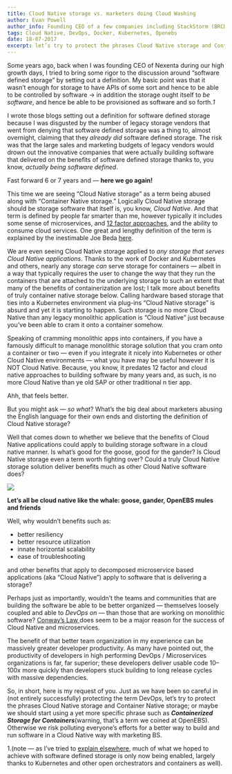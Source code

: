 ```yaml
---
title: Cloud Native storage vs. marketers doing Cloud Washing
author: Evan Powell
author_info: Founding CEO of a few companies including StackStorm (BRCD) and Nexenta — and CEO & Chairman of OpenEBS/MayaData. ML and DevOps and Python, oh my!
tags: Cloud Native, DevOps, Docker, Kubernetes, Openebs
date: 18-07-2017
excerpt: let’s try to protect the phrases Cloud Native storage and Container Native storage; or maybe we should start using a yet more specific phrase such as Containerized Storage for Containers
---
```


Some years ago, back when I was founding CEO of Nexenta during our high growth days, I tried to bring some rigor to the discussion around “software defined storage” by setting out a definition. My basic point was that it wasn’t enough for storage to have APIs of some sort and hence to be able to be controlled by software -> in addition the storage ought itself to *be software*, and hence be able to be provisioned as software and so forth.*1*

I wrote those blogs setting out a definition for software defined storage because I was disgusted by the number of legacy storage vendors that went from denying that software defined storage was a thing to, almost overnight, claiming that they *already did* software defined storage. The risk was that the large sales and marketing budgets of legacy vendors would drown out the innovative companies that were actually building software that delivered on the benefits of software defined storage thanks to, you know, *actually being software defined*.

Fast forward 6 or 7 years and — **here we go again!**

This time we are seeing “Cloud Native storage” as a term being abused along with “Container Native storage.” Logically Cloud Native storage should be storage software that itself is, you know, *Cloud Native*. And that term is defined by people far smarter than me, however typically it includes some sense of microservices, and [12 factor approaches](https://12factor.net/), and the ability to consume cloud services. One great and lengthy definition of the term is explained by the inestimable Joe Beda [here](https://blog.heptio.com/cloud-native-part-1-definition-716ed30e9193).

We are even seeing Cloud Native storage applied to *any storage that serves Cloud Native applications*. Thanks to the work of Docker and Kubernetes and others, nearly any storage *can* serve storage for containers — albeit in a way that typically requires the user to change the way that they run the containers that are attached to the underlying storage to such an extent that many of the benefits of containerization are lost; I talk more about benefits of truly container native storage below. Calling hardware based storage that ties into a Kubernetes environment via plug-ins “Cloud Native storage” is absurd and yet it is starting to happen. Such storage is no more Cloud Native than any legacy monolithic application is “Cloud Native” just because you’ve been able to cram it onto a container somehow.

Speaking of cramming monolithic apps into containers, if you have a famously difficult to manage monolithic storage solution that you cram onto a container or two — even if you integrate it nicely into Kubernetes or other Cloud Native environments — what you have may be useful however it is NOT Cloud Native. Because, you know, it predates 12 factor and cloud native approaches to building software by many years and, as such, is no more Cloud Native than ye old SAP or other traditional n tier app.

Ahh, that feels better.

But you might ask — *so what*? What’s the big deal about marketers abusing the English language for their own ends and distorting the definition of Cloud Native storage?

Well that comes down to whether we believe that the benefits of Cloud Native applications could apply to building storage software in a cloud native manner. Is what’s good for the goose, good for the gander? Is Cloud Native storage even a term worth fighting over? Could a truly Cloud Native storage solution deliver benefits much as other Cloud Native software does?

![](/images/blog/goose.png)

**Let’s all be cloud native like the whale: goose, gander, OpenEBS mules and friends**

Well, why wouldn’t benefits such as:

- better resiliency
- better resource utilization
- innate horizontal scalability
- ease of troubleshooting

and other benefits that apply to decomposed microservice based applications (aka “Cloud Native”) apply to software that is delivering a storage?

Perhaps just as importantly, wouldn’t the teams and communities that are building the software be able to be better organized — themselves loosely coupled and able to *DevOps on* — than those that are working on monolithic software? [Conway’s Law ](https://en.wikipedia.org/wiki/Conway%27s_law)does seem to be a major reason for the success of Cloud Native and microservices.

The benefit of that better team organization in my experience can be massively greater developer productivity. As many have pointed out, the productivity of developers in high performing DevOps / Microservices organizations is far, far superior; these developers deliver usable code 10–100x more quickly than developers stuck building to long release cycles with massive dependencies.

So, in short, here is my request of you. Just as we have been so careful in (not entirely successfully) protecting the term DevOps, let’s try to protect the phrases Cloud Native storage and Container Native storage; or maybe we should start using a yet more specific phrase such as ***Containerized Storage for Containers***(warning, that’s a term we coined at OpenEBS). Otherwise we risk polluting everyone’s efforts for a better way to build and run software in a Cloud Native way with marketing BS.

1.(note — as I’ve tried to [explain elsewhere](https://blog.openebs.io/software-defined-storage-finally-37fdffc0e37c), much of what we hoped to achieve with software defined storage is only now being enabled, largely thanks to Kubernetes and other open orchestrators and containers as well).
